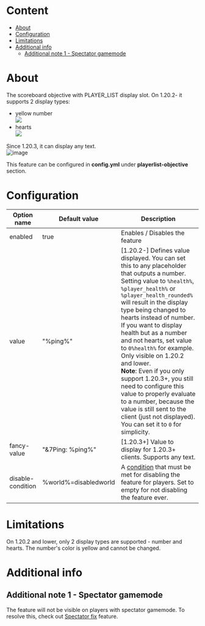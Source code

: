 # Content
* [About](#about)
* [Configuration](#configuration)
* [Limitations](#limitations)
* [Additional info](#additional-info)
  * [Additional note 1 - Spectator gamemode](#additional-note-1---spectator-gamemode)

# About
The scoreboard objective with PLAYER_LIST display slot. On 1.20.2- it supports 2 display types:
* yellow number  
  ![](https://images-ext-1.discordapp.net/external/ioDTFWFe9qUGg8ZgNFCPIoXN6B-EnbqHb0WXE9200a8/https/image.prntscr.com/image/w8sjR4y9QhuaEcnU5tGTmw.png)
* hearts  
  ![](https://images-ext-2.discordapp.net/external/RxWu_5hBSLUWqS7vCvSPY9PnNxkYfAMQQXwkbi6GEyU/https/image.prntscr.com/image/edpM4XpOT1q3SsQ5vYNjzQ.png)

Since 1.20.3, it can display any text.  
![image](https://github.com/NEZNAMY/TAB/assets/6338394/2300b73e-d0cb-4eec-8ff1-e16be60bba49)

This feature can be configured in **config.yml** under **playerlist-objective** section.

# Configuration
| Option name | Default value | Description |
| ------------- | ------------- | ------------- |
| enabled | true | Enables / Disables the feature |
| value | "%ping%" | [1.20.2-] Defines value displayed. You can set this to any placeholder that outputs a number. Setting value to `%health%`, `%player_health%` or `%player_health_rounded%` will result in the display type being changed to hearts instead of number. If you want to display health but as a number and not hearts, set value to `0%health%` for example. Only visible on 1.20.2 and lower. <br/> **Note**: Even if you only support 1.20.3+, you still need to configure this value to properly evaluate to a number, because the value is still sent to the client (just not displayed). You can set it to `0` for simplicity. |
| fancy-value | "&7Ping: %ping%"| [1.20.3+] Value to display for 1.20.3+ clients. Supports any text. |
| disable-condition | %world%=disabledworld | A [condition](https://github.com/NEZNAMY/TAB/wiki/Feature-guide:-Conditional-placeholders) that must be met for disabling the feature for players. Set to empty for not disabling the feature ever. |

# Limitations
On 1.20.2 and lower, only 2 display types are supported - number and hearts. The number's color is yellow and cannot be changed.

# Additional info
## Additional note 1 - Spectator gamemode
The feature will not be visible on players with spectator gamemode. To resolve this, check out [Spectator fix](https://github.com/NEZNAMY/TAB/wiki/Feature-guide:-Spectator-fix) feature.  